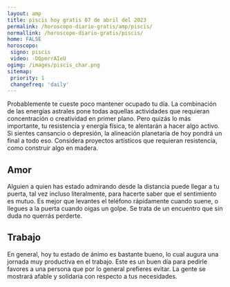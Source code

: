 ```yaml
---
layout: amp
title: piscis hoy gratis 07 de abril del 2023 
permalink: /horoscopo-diario-gratis/amp/piscis/
normallink: /horoscopo-diario-gratis/piscis/
home: FALSE
horoscopo:
 signo: piscis
 video: -DQpmrrAIeU
ogimg: /images/piscis_char.png
sitemap:
 priority: 1
 changefreq: 'daily'
---
```



Probablemente te cueste poco mantener ocupado tu día. La combinación de las energías astrales pone todas aquellas actividades que requieran concentración o creatividad en primer plano. Pero quizás lo más importante, tu resistencia y energía física, te alentarán a hacer algo activo. Si sientes cansancio o depresión, la alineación planetaria de hoy pondrá un final a todo eso. Considera proyectos artísticos que requieran resistencia, como construir algo en madera.

## Amor

Alguien a quien has estado admirando desde la distancia puede llegar a tu puerta, tal vez incluso literalmente, para hacerte saber que el sentimiento es mutuo. Es mejor que levantes el teléfono rápidamente cuando suene, o llegues a la puerta cuando oigas un golpe. Se trata de un encuentro que sin duda no querrás perderte.

## Trabajo

En general, hoy tu estado de ánimo es bastante bueno, lo cual augura una jornada muy productiva en el trabajo. Este es un buen día para pedirle favores a una persona que por lo general prefieres evitar. La gente se mostrará afable y solidaria con respecto a tus necesidades.